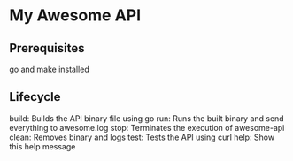 # My Awesome API
## Prerequisites

go and make installed

## Lifecycle

build: Builds the API binary file using go run: Runs the built binary and send everything to awesome.log stop: Terminates the execution of awesome-api clean: Removes binary and logs test: Tests the API using curl help: Show this help message
